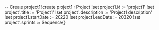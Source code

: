 -- Create project1
!create project1 : Project
!set project1.id := 'project1'
!set project1.title := 'Project1'
!set project1.description := 'Project1 description'
!set project1.startDate := 20220
!set project1.endDate := 20320
!set project1.sprints := Sequence{}
